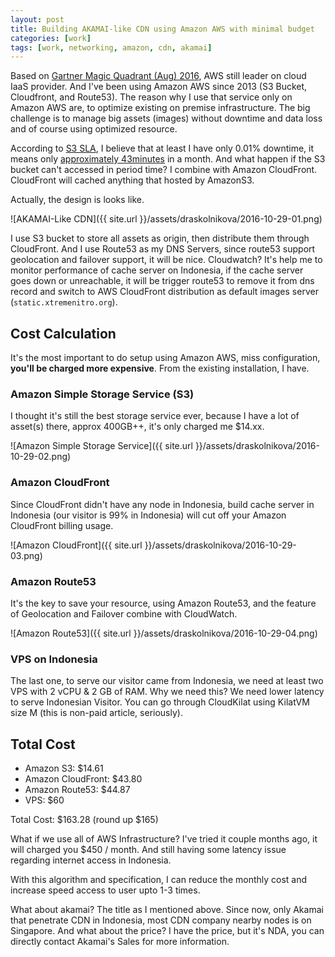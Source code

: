 ```yaml
---
layout: post
title: Building AKAMAI-like CDN using Amazon AWS with minimal budget
categories: [work]
tags: [work, networking, amazon, cdn, akamai] 
---
```


Based on [Gartner Magic Quadrant (Aug) 2016](https://aws.amazon.com/resources/gartner-2016-mq-learn-more/), AWS still leader on cloud IaaS provider. And I've been using Amazon AWS since 2013 (S3 Bucket, Cloudfront, and Route53). The reason why I use that service only on Amazon AWS are, to optimize existing on premise infrastructure. The big challenge is to manage big assets (images) without downtime and data loss and of course using optimized resource.

According to [S3 SLA](https://aws.amazon.com/s3/sla/), I believe that at least I have only 0.01% downtime, it means only [approximately 43minutes](http://uptime.is/99.9) in a month. And what happen if the S3 bucket can't accessed in period time? I combine with Amazon CloudFront. CloudFront will cached anything that hosted by AmazonS3.

Actually, the design is looks like.

![AKAMAI-Like CDN]({{ site.url }}/assets/draskolnikova/2016-10-29-01.png)

I use S3 bucket to store all assets as origin, then distribute them through CloudFront. And I use Route53 as my DNS Servers, since route53 support geolocation and failover support, it will be nice. Cloudwatch? It's help me to monitor performance of cache server on Indonesia, if the cache server goes down or unreachable, it will be trigger route53 to remove it from dns record and switch to AWS CloudFront distribution as default images server (`static.xtremenitro.org`).

## Cost Calculation

It's the most important to do setup using Amazon AWS, miss configuration, **you'll be charged more expensive**. From the existing installation, I have.

### Amazon Simple Storage Service (S3)

I thought it's still the best storage service ever, because I have a lot of asset(s) there, approx 400GB++, it's only charged me $14.xx.

![Amazon Simple Storage Service]({{ site.url }}/assets/draskolnikova/2016-10-29-02.png)

### Amazon CloudFront 

Since CloudFront didn't have any node in Indonesia, build cache server in Indonesia (our visitor is 99% in Indonesia) will cut off your Amazon CloudFront billing usage.

![Amazon CloudFront]({{ site.url }}/assets/draskolnikova/2016-10-29-03.png)

### Amazon Route53

It's the key to save your resource, using Amazon Route53, and the feature of Geolocation and Failover combine with CloudWatch.

![Amazon Route53]({{ site.url }}/assets/draskolnikova/2016-10-29-04.png)

### VPS on Indonesia

The last one, to serve our visitor came from Indonesia, we need at least two VPS with 2 vCPU & 2 GB of RAM. Why we need this? We need lower latency to serve Indonesian Visitor. You can go through CloudKilat using KilatVM size M (this is non-paid article, seriously).

## Total Cost

- Amazon S3: $14.61
- Amazon CloudFront: $43.80
- Amazon Route53: $44.87
- VPS: $60

Total Cost: $163.28 (round up $165)

What if we use all of AWS Infrastructure? I've tried it couple months ago, it will charged you $450 / month. And still having some latency issue regarding internet access in Indonesia.

With this algorithm and specification, I can reduce the monthly cost and increase speed access to user upto 1-3 times. 

What about akamai? The title as I mentioned above. Since now, only Akamai that penetrate CDN in Indonesia, most CDN company nearby nodes is on Singapore. And what about the price? I have the price, but it's NDA, you can directly contact Akamai's Sales for more information. 
